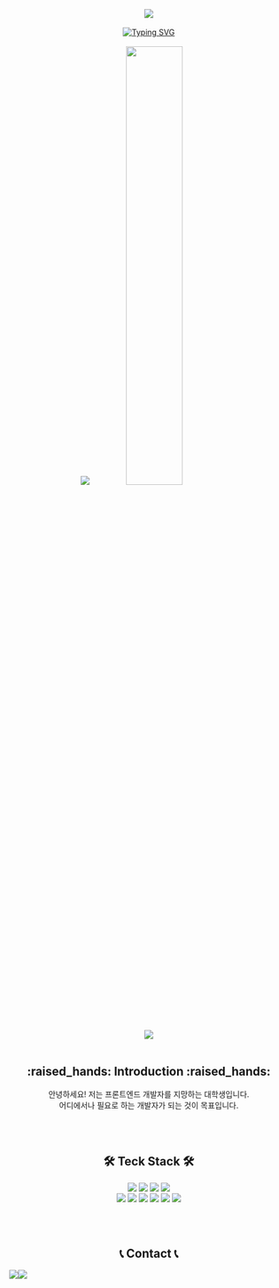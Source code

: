 <div align="center">
  <img src="https://capsule-render.vercel.app/api?type=waving&color=gradient&height=280&section=header&text=JangHoon%20Park&fontSize=80&fontColor=ffffff&animation=twinkling" />
  <br>
  <br>
  <a href="https://git.io/typing-svg"><img src="https://readme-typing-svg.demolab.com?font=Fira+Code&pause=1000&color=7FFF00&center=true&vCenter=true&width=435&lines=Front-End+Developer." alt="Typing SVG" /></a>
  <br>
  <br>
    <img src="http://mazassumnida.wtf/api/v2/generate_badge?boj=gretea5"/>
    <img src="https://github-readme-stats.vercel.app/api?username=gretea5&theme=tokyonight&show_icons=true" width="45%" />
  <br>
  <br>
  <img src = "https://github-readme-activity-graph.vercel.app/graph?username=gretea5&theme=github-compact"/>
  <br>
  <br>
  <h2>:raised_hands: Introduction :raised_hands:</h2>
    <p>
    안녕하세요! 저는 프론트엔드 개발자를 지망하는 대학생입니다. <br>
    어디에서나 필요로 하는 개발자가 되는 것이 목표입니다.
    </p>
  <br>
  <br>
  <h2>🛠 Teck Stack 🛠</h2>
  <p>
    <img src="https://img.shields.io/badge/html5-E34F26?style=for-the-badge&logo=html5&logoColor=white"> 
    <img src="https://img.shields.io/badge/css-1572B6?style=for-the-badge&logo=css3&logoColor=white"> 
    <img src="https://img.shields.io/badge/javascript-F7DF1E?style=for-the-badge&logo=javascript&logoColor=black"> 
    <img src="https://img.shields.io/badge/react-61DAFB?style=for-the-badge&logo=react&logoColor=black"> 
    <br>
    <img src="https://img.shields.io/badge/Java-007396?style=for-the-badge&logo=java&logoColor=white">
    <img src="https://img.shields.io/badge/C-A8B9CC?style=for-the-badge&logo=C&logoColor=white"/>
    <img src="https://img.shields.io/badge/c++-00599C?style=for-the-badge&logo=c%2B%2B&logoColor=white">
    <img src="https://img.shields.io/badge/linux-FCC624?style=for-the-badge&logo=linux&logoColor=black">
    <img src="https://img.shields.io/badge/github-181717?style=for-the-badge&logo=github&logoColor=white">
    <img src="https://img.shields.io/badge/Sourcetree-0052CC?style=for-the-badge&logo=Sourcetree&logoColor=white">
  </p>
  <br>
  <br>
  <h2>📞 Contact 📞</h2>
  <div style="display:flex; flex-direction:row;">
    <a href="mailto:gretea4489@gmail.com">
        <img src="https://img.shields.io/badge/Gmail-EA4335?style=for-the-badge&logo=Gmail&logoColor=white"> 
    </a>
    <a href="https://www.instagram.com/pjhoon0223/">
        <img src="https://img.shields.io/badge/Instagram-E4405F?style=for-the-badge&logo=Instagram&logoColor=white"> 
    </a>
  </div>
  
</div>
